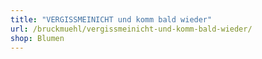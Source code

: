 ```yaml
---
title: "VERGISSMEINICHT und komm bald wieder"
url: /bruckmuehl/vergissmeinicht-und-komm-bald-wieder/
shop: Blumen
---
```

